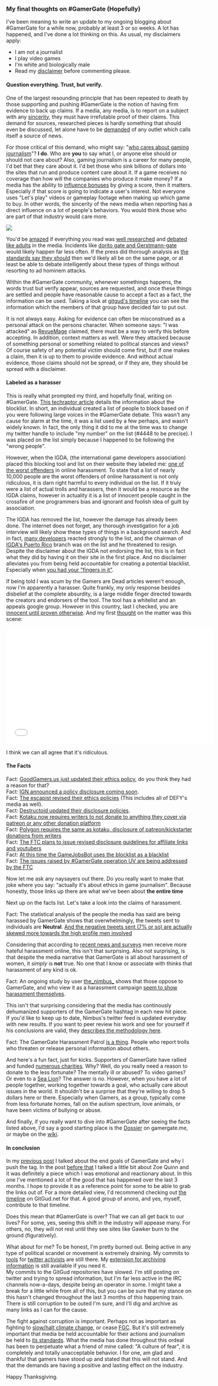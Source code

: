 ### My final thoughts on #GamerGate (Hopefully)

I've been meaning to write an update to my ongoing blogging about
\#GamerGate for a while now, probably at least 3 or so weeks. A lot has
happened, and I've done a lot thinking on this. As usual, my disclaimers
apply: 

- I am not a journalist
- I play video games
- I'm white and biologically male
- Read my [disclaimer] before commenting please.

#### Question everything. Trust, but verify. 

One of the largest resounding principle that has been repeated to death
by those supporting and pushing #GamerGate is the notion of having firm
evidence to back up claims. If a media, any media, is to report on a
subject with any [sincerity], they must have irrefutable proof of their
claims. This demand for sources, researched pieces is hardly something
that should even be discussed, let alone have to be [demanded] of any
outlet which calls itself a source of news. 

For those critical of this demand, who might say: "[who cares about
gaming journalism]"? **I do**. Who are **you** to say what I, or anyone
else should or should not care about? Also, gaming journalism is a
career for many people, I'd bet that they care about it. I'd bet those
who sink billions of dollars into the sites that run and produce content
care about it. If a game receives no coverage than how will the
companies who produce it make money? If a media has the ability to
[influence bonuses] by giving a score, then it matters. Especially if
that score is going to indicate a user's interest. Not everyone uses
"Let's play" videos or gameplay footage when making up which game to
buy. In other words, the sincerity of the news media when reporting has
a direct influence on a lot of people's behaviors. You would think those
who are part of that industry would care more.

<img src="/images/politics/gamer-gate/whocares.jpg-large" />

You'd be [amazed] if everything you read was [well researched] and
[debated like adults] in the media. Incidents like [dorito gate and
Gerstmann-gate] would likely happen far less often. If the press did
thorough analysis as [the standards say they should] then we'd likely
all be on the same page, or at least be able to debate intelligently
about these types of things without resorting to ad hominem attacks. 

Within the #GamerGate community, whenever somethings happens, the words
trust but verify appear, sources are requested, and once these things
are settled and people have reasonable cause to accept a fact as a fact,
the information can be used. Taking a look at [gitgud's timeline] you
can see the information which the members of that group have decided
fair to put out. 

It is not always easy. Asking for evidence can often be misconstrued as a
personal attack on the persons character. When someone says: "I was
attacked" as [RevueMage] claimed, there must be a way to verify this
before accepting. In addition, context matters as well. Were they
attacked because of something personal or something related to
political stances and views? Of course safety of any potential victim
should come first, but if one makes a claim, then it is up to them to
provide evidence. And without actual evidence, those claims should not
be spread, or if they are, they should be spread with a disclaimer. 

#### Labeled as a harasser 

This is really what prompted my third, and hopefully final, writing on
\#GamerGate. [This techraptor article] details the information about the
blocklist. In short, an individual created a list of people to block
based on if you were following large voices in the #GamerGate debate.
This wasn't any cause for alarm at the time, it was a list used by a few
perhaps, and wasn't widely known. In fact, the only thing it did to me
at the time was to change my twitter handle to include "my number" on
the list (#4448 to be precise). I was placed on the list simply because I
happened to be following the "wrong people". 

However, when the IGDA, (the international game developers association)
placed this blocking tool and list on their website they labeled me:
[one of the worst offenders] in online harassment. To state that a list
of nearly 10,000 people are the worst offenders of online harassment is
not only ridiculous, it is darn right harmful to every individual on the
list. If it truly were a list of actual trolls and harassers, then it
would be a resource as the IGDA claims, however in actuality it is a
list of innocent people caught in the crossfire of one programmers bias
and ignorant and foolish idea of guilt by association. 

The IGDA has removed the list, however the damage has already been done.
The internet does not forget, any thorough investigation for a job
interview will likely show these types of things in a background search.
And in fact, [many developers] reacted strongly to the list, and the
chairman of [IGDA's Puerto Rico] branch was on the list and he
threatened to resign. Despite the disclaimer about the IGDA not
endorsing the list, this is in fact what they did by having it on their
site in the first place. And no disclaimer alleviates you from being
held accountable for creating a potential blacklist. Especially when
[you had your "fingers in it"]. 

If being told I was scum by the Gamers are Dead articles weren't enough,
now I'm apparently a harasser. Quite frankly, my only response besides
disbelief at the complete absurdity, is a large middle finger directed
towards the creators and endorsers of the tool. The tool has a whitelist
and an appeals google group. However in this country, last I checked,
you are [innocent until proven otherwise]. And my first [thought] on the
matter was this scene: 

<iframe width="560" height="315"
src="//www.youtube.com/embed/i-dJPoSlPfU" frameborder="0"
allowfullscreen></iframe>

I think we can all agree that it's ridiculous. 

#### The Facts 

Fact: [GoodGamers.us just updated their ethics policy], do you think
they had a reason for that?  
Fact: [IGN announced a policy disclosure coming soon].  
Fact: [The escapist revised their ethics policies] (This includes all of DEFY's media as well).    
Fact: [Destructoid updated their disclosure policies].   
Fact: [Kotaku now requires writers to not donate to anything they cover via patreon or any other donation platform]     
Fact: [Polygon requires the same as kotaku, disclosure of patreon/kickstarter donations from writers]   
Fact: [The FTC plans to issue revised disclosure guidelines for affiliate links and youtubers]   
Fact: [At this time the GameJobsBot uses the blocklist as a blacklist]   
Fact: [The issues raised by #GamerGate operation UV are being addressed by the FTC]   

Now let me ask any naysayers out there. Do you really want to make that
joke where you say: "actually it's about ethics in game journalism".
Because honestly, those links up there are what we've been about **the
entire time** 

Next up on the facts list. Let's take a look into the claims of
harassment. 

Fact: The statistical analysis of the people the media has said are
being harassed by GamerGate shows that overwhelmingly, the tweets sent
to individuals are **Neutral**. [And the negative tweets sent (7% or so) are actually skewed more towards the high profile men involved]

Considering that according to [recent news and surveys] men receive more
hateful harassment online, this isn't that surprising. Also not
surprising, is that despite the media narrative that GamerGate is all
about harassment of women, it _simply_ is **not** true. No one that I
know or associate with thinks that harassment of any kind is ok. 

Fact: An ongoing study by user [the\_nimbus\_] shows that those oppose to GamerGate, 
and who view it as a harassment campaign [seem to show harassment
themselves].

This isn't that surprising considering that the media has continously
dehumanized supporters of the GamerGate hashtag in each new hit piece.
If you'd like to keep up to date, Nimbus's twitter feed is updated
everyday with new results. If you want to peer review his work and see
for yourself if his conclusions are valid, they [describes the methodology
here]. 


Fact: The GamerGate Harassment Patrol [is a thing]. People who report
trolls who threaten or release personal information about others. 


And here's a fun fact, just for kicks. Supporters of GamerGate have
rallied and funded [numerous charities]. Why? Well, do you really need a
reason to donate to the less fortunate? The mentally ill or abused? To
video games? Or even to a [Sea Lion]? The answer is no. However, when
you have a lot of people together, working together towards a goal, who
actually care about issues in the world. It shouldn't be a surprise that
they're willing to drop 5 dollars here or there. Especially when Gamers, as a group,
typically come from less fortunate homes, fall on the autism spectrum,
love animals, or have been victims of bullying or abuse. 

And finally, if you really want to dive into #GamerGate after seeing the
facts listed above, I'd say a good starting place is the [Dossier] on
gamergate.me, or maybe on the [wiki](wiki.gamergate.me).

#### In conclusion

In my [previous post] I talked about the end goals of GamerGate and why
I push the tag. In the post [before that] I talked a little bit about
Zoe Quinn and it was definitely a piece which I was emotional and
reactionary about. In this one I've mentioned a lot of the good that has
happened over the last 3 months. I hope to provide it as a reference
point for some to be able to grab the links out of. For a more detailed
view, I'd recommend checking out [the timeline] on GitGud.net for that.
A good group of anons, and yes, myself, contribute to that timeline. 

Does this mean that #GamerGate is over? That we can all get back to our
lives? For some, yes, seeing this shift in the industry will appease
many. For others, no, they will not rest until they see sites like
Gawker burn to the ground (figuratively).

What about for me? To be honest, I'm pretty burned out. Being active in
any type of political scandel or movement is extremely draining. My
commits to [tools] for [twitter activists] are still there. My
[extension for archiving information] is still available if you need it.  
My commits to the GitGud repositories have slowed. I'm still posting on 
twitter and trying to spread information, but I'm far less active in the IRC
channels now-a-days, despite being an operator in some. I might take a
break for a little while from all of this, but you can be sure that my
stance on this hasn't changed throughout the last 3 months of this
happening train. There is still corruption to be outed I'm sure, and
I'll dig and archive as many links as I can for the cause. 


The fight against corruption is important. Perhaps not as important
as fighting to [slow/halt climate change], or cease [FGC]. But it's
still extremely important that media be held accountable for their
actions and journalism be held to [its standards]. What the media has
done throughout this ordeal has been to perpetuate what a friend of mine
called: "A culture of fear", it is completely and totally unacceptable
behavior. I for one, am glad and thankful that gamers have stood up and
stated that this will not stand. And that the demands are having a
positive and lasting effect on the industry. 

Happy Thanksgiving.


[its standards]:http://www.spj.org/ethicscode.asp
[slow/halt climate change]:http://www.epa.gov/climatechange/wycd/
[FGC]:http://orchidproject.org/
[extension for archiving information]:https://chrome.google.com/webstore/detail/arc-one-click-archiving/hmbmdbfkpgemaefgbinhcfodneaocfeg
[twitter activists]:https://github.com/EJEHardenberg/SharedVoice
[tools]:https://github.com/EJEHardenberg/HydraHug
[Dossier]:http://press.gamergate.me/dossier/
[the timeline]:http://gitgud.net/gamergate/gamergateop/tree/master/Current-Happenings
[before that]:/writing/political/gamer-gate
[is a thing]:https://archive.today/E95Rz
[previous post]:/writing/political/gamer-gate-round-2
[Sea Lion]:http://wwf.worldwildlife.org/site/TR/PandaNation/Panda-Nation?team_id=53922&pg=team&fr_id=1182
[numerous charities]:http://gamergate.me/charity/
[describes the methodology here]:http://gamergate.me/2014/11/data-study-on-harassment/
[seem to show harassment themselves]:http://techraptor.net/content/gamergate-really-analysis-twitter-hashtag 
[the\_nimbus\_]:http://twitter.com/the_nimbus_
[recent news and surveys]:https://archive.today/20141022220402/http://www.thedailybeast.com/articles/2014/09/04/men-are-harassed-more-than-women-online.html
[And the negative tweets sent (7% or so) are actually skewed more towards the high profile men involved]:https://medium.com/@cainejw/an-actual-statistical-analysis-of-gamergate-dfd809858f68
[The issues raised by #GamerGate operation UV are being addressed by the FTC]:https://archive.today/2O97V
[At this time the GameJobsBot uses the blocklist as a blacklist]:http://pbs.twimg.com/media/B3Y0TKlCMAAiD8V.jpg
[The FTC plans to issue revised disclosure guidelines for affiliate links and youtubers]:https://archive.today/eE9Fw
[Polygon requires the same as kotaku, disclosure of patreon/kickstarter donations from writers]:https://archive.today/20141123231414/http://www.polygon.com/forums/meta/2014/8/26/6071669/on-patreon-support
[Kotaku now requires writers to not donate to anything they cover via patreon or any other donation platform]:http://blogjob.com/oneangrygamer/2014/08/polygon-kotaku-outed-by-gamers-forced-to-revise-some-policies-good/
[Destructoid updated their disclosure policies]:http://blogjob.com/oneangrygamer/2014/09/gamergate-destructoid-updates-disclosure-policies-due-to-controversy-thank-you/
[The escapist revised their ethics policies]:http://www.escapistmagazine.com/articles/view/video-games/editorials/12223-The-Escapist-Publisher-Issues-Public-Statement-on-Gamergate.5
[IGN announced a policy disclosure coming soon]:http://blogjob.com/oneangrygamer/2014/11/gamergate-igns-disclosure-code-of-ethics-public-policy-coming-soon/
[GoodGamers.us just updated their ethics policy]:http://www.goodgamers.us/2014/11/26/the-great-big-ethics-policy/
[thought]:https://twitter.com/EthanJEldridge/status/536177036461490176
[innocent until proven otherwise]:http://legal-dictionary.thefreedictionary.com/Innocent+until+proven+guilty
[you had your "fingers in it"]:https://archive.today/MHpF3
[IGDA's Puerto Rico]:https://archive.today/OwiKX
[many developers]:http://techraptor.net/content/developers-react-igda-controversy
[sincerity]:https://archive.today/3vkPD#selection-2647.1-3135.52
[demanded]:https://archive.today/CdTgS
[who cares about gaming journalism]:http://archive.today/5cEEz
[influence bonuses]:https://archive.today/20141111223957/http://kotaku.com/metacritic-matters-how-review-scores-hurt-video-games-472462218
[amazed]:https://medium.com/@cainejw/dishonesty-feminist-frequency-part-1-fe937f6a791e
[well researched]:https://medium.com/@cainejw/a-narrative-of-gamergate-and-examination-of-claims-of-collusion-with-4chan-5cf6c1a52a60
[debated like adults]:http://www.c-span.org/video/?10175-1/bork-nomination-day-9-part-2
[dorito gate and Gerstmann-gate]:https://archive.today/gZsBq
[the standards say they should]:http://www.spj.org/ethicscode.asp
[gitgud's timeline]:http://gitgud.net/gamergate/gamergateop/tree/master/Current-Happenings
[RevueMage]:https://twitter.com/RevueMage
[This techraptor article]:http://techraptor.net/content/twitter-blocklist-10000-accounts-causes-trouble-just-gamers-developers
[one of the worst offenders]:https://archive.today/hq1oa#selection-2451.0-2451.84
[disclaimer]:/writing/political/disclaimer
